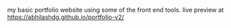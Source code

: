 my basic portfolio website  using some of the front end tools.
live preview at https://abhilashdg.github.io/portfolio-v2/
